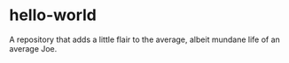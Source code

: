 # hello-world
A repository that adds a little flair to the average, albeit mundane life of an average Joe.
